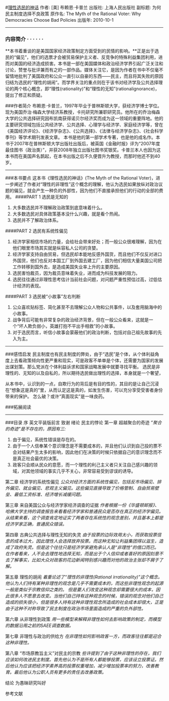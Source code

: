 #[理性选民的神话](https://book.douban.com/subject/5348296/)
作者:  [美] 布赖恩·卡普兰
出版社: 上海人民出版社
副标题: 为何民主制度选择不良政策
原作名: The Myth of the Rational Voter: Why Democracies Choose Bad Policies
出版年: 2010-10-1
***
### 内容简介  · · · · · ·
**本书着重谈的是美国国家经济政策制定方面受到的民情的影响。**正是出于选民的“偏见”，他们的选票才会被贸易保护主义者、反竞争的特殊利益集团利用，进而对美国的经济造成损害。本书是一部在美国媒体和政治经济学界引起广泛关注和讨论，赞誉与批评兼而有之的一部作品。媒体关注它，是因为作者在书中不仅毫不留情地批判了美国政府和公众一直引以自豪的东西——民主，而且将其失败的原因归结为选民的“理性的胡闹”。而学界关注的重点则在于该书对经济学及公共选择理论的两个核心概念，即“理性(rationality)”和“理性的无知”(rationalignorance)，提出了修正和质疑。

###作者简介 
布赖恩·卡普兰，1997年毕业于普林斯顿大学，获经济学博士学位。现为美国乔治·梅森大学经济系教授，卡托研究所兼职研究员。他所在的乔治梅森大学的公共选择研究因布凯南获得诺贝尔经济奖而成为这一领域的重要阵地。他的主要研究领域包括公共经济学、公共选择、心理学与经济学、家庭经济学等，曾在《美国经济评论》、《经济学杂志》、《公共选择》、《法律与经济学杂志》、《社会科学季刊》等学术期刊发表文章。
本书是他的第一部学术专著，也是他的成名作。本书于2007年在普林斯顿大学出版社出版后，被英国《金融时报》评为“2007年度最佳图书（政治类）”，并获2008年独立出版社图书奖银奖。卡普兰本人也因为这本书而在美国声名鹊起，在本书出版之后不久便晋升为教授，而那时他还不到40岁。
***
###本书要点
这本书《理性选民的神话》(The Myth of the Rational Voter)，进一步阐述了作者对“理性的非理性”这个概念的理解，他认为选民如果放纵对政治议题的偏见，就会产生一种负的外部性，因为他们不直接承担他们的行动的全部的费用。
####PART 1 选民是无知的
1. 大多数选民并不理解政治政策到底意味着什么。
2. 大多数选民对具体政策基本没什么兴趣，就是看个热闹。
3. 选民并不了解政治体系。

####PART 2 选民有系统性偏见
1. 经济学家相信市场的力量，会给社会带来好处；而一般公众很难理解，因为在他们眼里市场其实就是纵容私人公司的贪婪。
2. 经济学家支持自由贸易，但选民却本能地反感外国货，而且他们不仅反对进口外国货，他们也反对本国工厂到外国去建工厂，因为他们相信大量美国公司把工作转移到国外去，是造成美国失业率上升的主要原因。
3. 选民害怕裁员，因为裁员意味着失业，进而成为科技发展的阻力。
4. 选民往往通过非理性思考估计当前社会问题，对问题严重性预估过高，过低估计经济的表现。

####PART 3 选民被“小故事”左右判断
1. 公众喜欢贴标签、简化甚至不去理解公众人物和公共事件，以及套用脑海中的小故事。
2. 战争背后可能有非常复杂的政治经济背景，但在一般公众看来，这就是一个“坏人欺负弱小，英雄打抱不平出手相救”的小故事。
3. 对于选民而言，听信小故事会蒙蔽他们的政治判断，包括对自己祖先故事的先入为主。
 ***
###感悟启发
民主制度也有民主制度的弊处，由于“选民”是个体，从个体利益角度上去看政策倾向性更严重和现实，可是政客不单单是个体，还需要为国家的发展出谋划策。那么党派在个体利益诉求和国家战略发展中就要寻找平衡。
选民是非理性的、无知的以及自私的，所以期待选民做出理性的选择，本身就是一个奢望，

从本书中，认识到的一点，自欺行为的背后是有目的性的，其目的是让自己沉浸在“想象这是真的”里，从而认定这是真的，如发生伤害，可以充分享受受害者身份带来的保护。
怎么破？或许“真面现实”是一味良药。

###拓展阅读

 
***
###目录
序
英文平装版前言
致谢
绪论 民主的悖论
第一章 超越聚合的奇迹
*”聚合的奇迹”是不存在的，原因有三:*
1. 由于偏见，系统性错误是存在的。
2. 由于一个人信奉某个意识理念是不需要成本的，并且他们认识到自己投的票不会对结果产生太多的影响，因此他们在决策的时候只依据自己的意识理念而不是真正社会最优的决策。
3. 政客只会顺从民众的意愿，而一个理性的利己主义者只关注自己感兴趣的领域，对其他领域的事实几乎不关心，非常容易受到谬误的诱导。

第二章 经济学的系统性偏见
*公众对经济方面的系统性偏见，包括反市场偏见、排外偏见、就业偏见、悲观主义偏见。这些偏见直接导致了价格管制、自由贸易壁垒、最低工资标准、经济增长减缓问题。*

第三章 来自美国公众与经济学家经济调查的证据
*作者根据一份《华盛顿邮报》、哈佛大学主持的调查报告来看看经济学家和普通民众是否存在真正的经济学偏见。从结果来看，这个调查肯定地证实了两者存在系统性的观念差别，并且基本上都是经济学家正确，普通民众错误。*

第四章 古典公共选择与理性无知的失灵
*由于投票的边际效用太小，而获取投票信息的成本过大，因此理性人会选择放弃投票。而这种无知让利益集团得以滋生，造成了政府失灵。但是这个往往只是经济学家避免承认人是“非理性”的借口而已。*
*在作者看来，人不会去理性地选择无知，而是出于个人信仰或者喜好的原因刻意不去了解事实，比如大众对政客的花边新闻特别感兴趣而对他的政治主张却不屑于了解。*

第五章 理性的胡闹
*着重论述了“理性的非理性(Rational irrationality)”这个概念。他认为人们持有某种非理性的观念是几乎不需要成本的，而这些非理性观念的起源一般是类似于宗教信仰之类的。*
*但是要人们改变这种观念却需要很大的成本，因此很多人不愿意去改变。当他们自己持有这种观念的时候，错误的观念对他们自己造成的损失很小，但是很多人持有这种非理性观念所造成的社会成本却很大，正是由于这种不对称导致了民主制度在政治市场里面造成的严重的负外部性。*

第六章 从非理性到政策
*用一些模型来解释非理性如何去影响政策的制定，而模型的数据沿用之前的SAEE调查数据。*

第七章 非理性与政治的供给方
*在非理性如何影响政客一方，而政客往往都是迎合这种非理性。*

第八章 “市场原教旨主义”对民主的宗教
*些许提到了由于这种非理性的存在，我们应该如何改进民主制度。首先他认为不是所有人都能够投票，应该设立投票证。然后他认为应该把经济学素养高的投票权重增加，减少增加投票率的努力，改善教育。最后他认为公职人员有更多的责任去改善政策。*

结论 为愚昧研究叫好

参考文献

